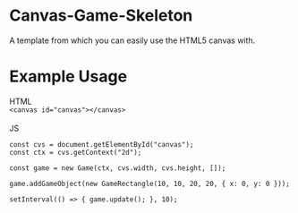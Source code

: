 # Canvas-Game-Skeleton
A template from which you can easily use the HTML5 canvas with.

# Example Usage

HTML <br>
`<canvas id="canvas"></canvas>` <br>
<br>
JS
```
const cvs = document.getElementById("canvas");
const ctx = cvs.getContext("2d"); 

const game = new Game(ctx, cvs.width, cvs.height, []);

game.addGameObject(new GameRectangle(10, 10, 20, 20, { x: 0, y: 0 }));

setInterval(() => { game.update(); }, 10);
```

